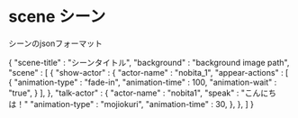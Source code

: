 # scene シーン
シーンのjsonフォーマット

{
    "scene-title" : "シーンタイトル",
    "background" : "background image path",
    "scene" : [
            {
                "show-actor" : {
                             "actor-name" : "nobita_1",
                             "appear-actions" : [
                                                          {
                                                            "animation-type" : "fade-in",
                                                            "animation-time" : 100,
                                                            "animation-wait" : "true",
                                                          }
                             ],
                },
                "talk-actor" : {
                             "actor-name" : "nobita1",
                             "speak" : "こんにちは！"
                             "animation-type" : "mojiokuri",
                             "animation-time" : 30,
                },
            },
    ]
}